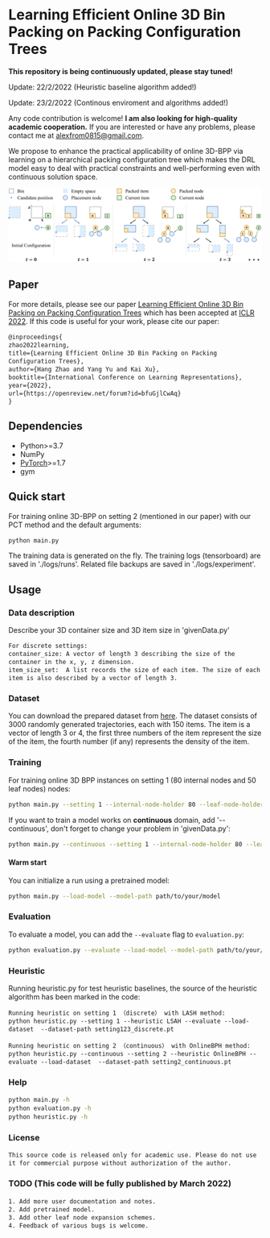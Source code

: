 # Learning Efficient Online 3D Bin Packing on Packing Configuration Trees 

**This repository is being continuously updated, please stay tuned!** 

Update: 22/2/2022 (Heuristic baseline algorithm added!)

Update: 23/2/2022 (Continous enviroment and algorithms added!)

Any code contribution is welcome!  **I am also looking for high-quality academic cooperation.** If you are interested or have any problems, please contact me at alexfrom0815@gmail.com.

We propose to enhance the practical applicability of online 3D-BPP via learning on a hierarchical packing configuration tree which makes the DRL model easy to deal with practical constraints and well-performing even with continuous solution space.

![PCT](images/packingtree2D.png)

## Paper
For more details, please see our paper [Learning Efficient Online 3D Bin Packing on Packing Configuration Trees](https://openreview.net/forum?id=bfuGjlCwAq) which has been accepted at [ICLR 2022](https://iclr.cc/Conferences/2022). If this code is useful for your work, please cite our paper:

```
@inproceedings{
zhao2022learning,
title={Learning Efficient Online 3D Bin Packing on Packing Configuration Trees},
author={Hang Zhao and Yang Yu and Kai Xu},
booktitle={International Conference on Learning Representations},
year={2022},
url={https://openreview.net/forum?id=bfuGjlCwAq}
}
``` 


## Dependencies

* Python>=3.7
* NumPy
* [PyTorch](http://pytorch.org/)>=1.7
* gym

## Quick start

For training online 3D-BPP on setting 2 (mentioned in our paper) with our PCT method and the default arguments:
```bash
python main.py 
```
The training data is generated on the fly. The training logs (tensorboard) are saved in './logs/runs'. Related file backups are saved in './logs/experiment'.

## Usage

### Data description

Describe your 3D container size and 3D item size in 'givenData.py'
```
For discrete settings:
container_size: A vector of length 3 describing the size of the container in the x, y, z dimension.
item_size_set:  A list records the size of each item. The size of each item is also described by a vector of length 3.
```
### Dataset
You can download the prepared dataset from [here](https://drive.google.com/drive/folders/1QLaLLnpVySt_nNv0c6YetriHh0Ni-yXY?usp=sharing).
The dataset consists of 3000 randomly generated trajectories, each with 150 items. The item is a vector of length 3 or 4, the first three numbers of the item represent the size of the item, the fourth number (if any) represents the density of the item.


### Training

For training online 3D BPP instances on setting 1 (80 internal nodes and 50 leaf nodes) nodes:
```bash
python main.py --setting 1 --internal-node-holder 80 --leaf-node-holder 50
```
If you want to train a model works on **continuous** domain, add '--continuous', don't forget to change your problem in 'givenData.py':
```bash
python main.py --continuous --setting 1 --internal-node-holder 80 --leaf-node-holder 50
```
#### Warm start
You can initialize a run using a pretrained model:
```bash
python main.py --load-model --model-path path/to/your/model
```

### Evaluation
To evaluate a model, you can add the `--evaluate` flag to `evaluation.py`:
```bash
python evaluation.py --evaluate --load-model --model-path path/to/your/model --load-dataset --dataset-path path/to/your/dataset
```
### Heuristic
Running heuristic.py for test heuristic baselines, the source of the heuristic algorithm has been marked in the code:
```
Running heuristic on setting 1 （discrete） with LASH method:
python heuristic.py --setting 1 --heuristic LSAH --evaluate --load-dataset  --dataset-path setting123_discrete.pt

Running heuristic on setting 2 （continuous） with OnlineBPH method:
python heuristic.py --continuous --setting 2 --heuristic OnlineBPH --evaluate --load-dataset  --dataset-path setting2_continuous.pt
```

### Help
```bash
python main.py -h
python evaluation.py -h
python heuristic.py -h
```

### License
```
This source code is released only for academic use. Please do not use it for commercial purpose without authorization of the author.
```

### TODO (This code will be fully published by March 2022)
```
1. Add more user documentation and notes.
2. Add pretrained model.
3. Add other leaf node expansion schemes.
4. Feedback of various bugs is welcome.
```

